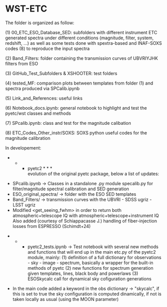 # WST-ETC

The folder is organized as follow:

(1) 00_ETC_ESO_Database_SED: subfolders with different instrument ETC generated spectra under different conditions (magnitude, filter, system, redshift, ...) as well as some tests done with spextra-based and INAF-SOXS codes (8) to reproduce the input spectra

(2) Band_Filters: folder containing the transmission curves of UBVRIYJHK filters from ESO

(3) GitHub_Test_Subfolders & XSHOOTER: test folders

(4) tested_MF: comparison plots between templates from folder (1) and spectra produced via SPCalib.ipynb

(5) Link_and_References: useful links

(6) Notebook_docs.ipynb: general notebook to highlight and test the pyetc/wst classes and methods

(7) SPcalib.ipynb: class and test for the magnitude calibation 

(8) ETC_Codes_Other_instr/SOXS: SOXS python useful codes for the magnitude calibration

In developement:

* * * pyetc2 * * *  
evolution of the original pyetc package, below a list of updates:

- SPcalib.ipynb -> Classes in a standalone .py module specalib.py for filter/magnitude spectral calibration and SED generation
- ESO_original_spectra/ -> folder with the ESO SED templates
- Band_Filters/ -> transmission curves with the UBVRI - SDSS ugriz - LSST ugriz
- Modified <get_seeing_fwhm> in order to return both atmospheric+telescope IQ with atmospheric+telescope+instrument IQ  
  Also added (courtesy of Schiappacasse J.) handling of fiber-injection losses from ESPRESSO (Schimdt+24)
  
* * * pyetc2_tests.ipynb -> Test notebook with several new methods and functions that will end up in the main etc.py of the pyetc2 module, mainly:
(1) definition of a full dictionary for observations - sky - image - spectrum, basically a wrapper for the built-in methods of pyetc
(2) new functions for spectrum generation given templates, lines, black body and powerlaws
(3) ESOSkycalc call for dynamical sky cofiguration generations  

- In the main code added a keyword in the obs dictionary -> "skycalc", if this is set to true the sky configuration is computed dinamically, if not is taken locally as usual (using the MOON parameter)

